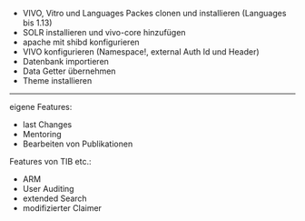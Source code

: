 * VIVO, Vitro und Languages Packes clonen und installieren (Languages bis 1.13)
* SOLR installieren und vivo-core hinzufügen
* apache mit shibd konfigurieren
* VIVO konfigurieren (Namespace!, external Auth Id und Header)
* Datenbank importieren
* Data Getter übernehmen
* Theme installieren 

--------------------------------------
eigene Features:

* last Changes
* Mentoring
* Bearbeiten von Publikationen

Features von TIB etc.:
* ARM
* User Auditing
* extended Search
* modifizierter Claimer
